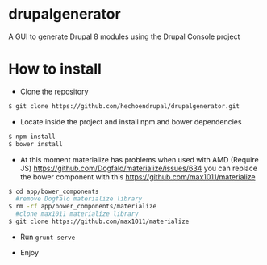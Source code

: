 # drupalgenerator
A GUI to generate Drupal 8 modules using the Drupal Console project

# How to install

* Clone the repository 
```sh
$ git clone https://github.com/hechoendrupal/drupalgenerator.git
``` 

* Locate inside the project and install npm and bower dependencies
```sh
$ npm install
$ bower install
```
* At this moment materialize has problems when used with AMD (Require JS) https://github.com/Dogfalo/materialize/issues/634 you can replace the bower component with this https://github.com/max1011/materialize 

```sh
$ cd app/bower_components
  #remove Dogfalo materialize library
$ rm -rf app/bower_components/materialize
  #clone max1011 materialize library
$ git clone https://github.com/max1011/materialize
```

* Run `grunt serve`

* Enjoy
